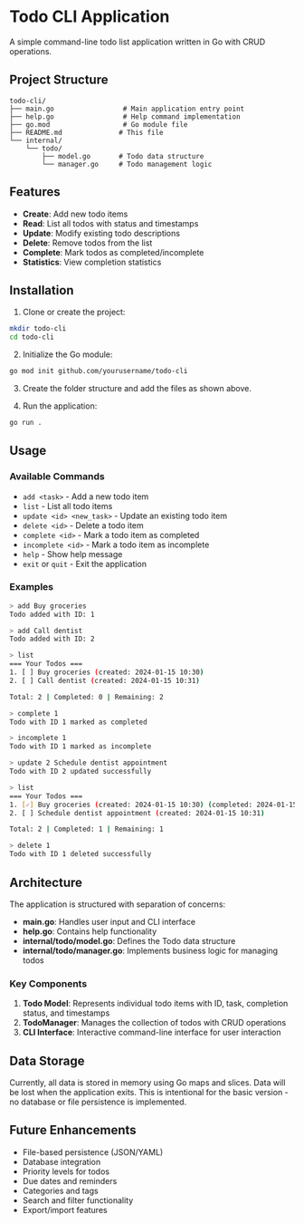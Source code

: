 # Todo CLI Application

A simple command-line todo list application written in Go with CRUD operations.

## Project Structure

```
todo-cli/
├── main.go                 # Main application entry point
├── help.go                 # Help command implementation
├── go.mod                  # Go module file
├── README.md              # This file
└── internal/
    └── todo/
        ├── model.go       # Todo data structure
        └── manager.go     # Todo management logic
```

## Features

- **Create**: Add new todo items
- **Read**: List all todos with status and timestamps
- **Update**: Modify existing todo descriptions
- **Delete**: Remove todos from the list
- **Complete**: Mark todos as completed/incomplete
- **Statistics**: View completion statistics

## Installation

1. Clone or create the project:
```bash
mkdir todo-cli
cd todo-cli
```

2. Initialize the Go module:
```bash
go mod init github.com/yourusername/todo-cli
```

3. Create the folder structure and add the files as shown above.

4. Run the application:
```bash
go run .
```

## Usage

### Available Commands

- `add <task>` - Add a new todo item
- `list` - List all todo items
- `update <id> <new_task>` - Update an existing todo item
- `delete <id>` - Delete a todo item
- `complete <id>` - Mark a todo item as completed
- `incomplete <id>` - Mark a todo item as incomplete
- `help` - Show help message
- `exit` or `quit` - Exit the application

### Examples

```bash
> add Buy groceries
Todo added with ID: 1

> add Call dentist
Todo added with ID: 2

> list
=== Your Todos ===
1. [ ] Buy groceries (created: 2024-01-15 10:30)
2. [ ] Call dentist (created: 2024-01-15 10:31)

Total: 2 | Completed: 0 | Remaining: 2

> complete 1
Todo with ID 1 marked as completed

> incomplete 1
Todo with ID 1 marked as incomplete

> update 2 Schedule dentist appointment
Todo with ID 2 updated successfully

> list
=== Your Todos ===
1. [✓] Buy groceries (created: 2024-01-15 10:30) (completed: 2024-01-15 10:32)
2. [ ] Schedule dentist appointment (created: 2024-01-15 10:31)

Total: 2 | Completed: 1 | Remaining: 1

> delete 1
Todo with ID 1 deleted successfully
```

## Architecture

The application is structured with separation of concerns:

- **main.go**: Handles user input and CLI interface
- **help.go**: Contains help functionality
- **internal/todo/model.go**: Defines the Todo data structure
- **internal/todo/manager.go**: Implements business logic for managing todos

### Key Components

1. **Todo Model**: Represents individual todo items with ID, task, completion status, and timestamps
2. **TodoManager**: Manages the collection of todos with CRUD operations
3. **CLI Interface**: Interactive command-line interface for user interaction

## Data Storage

Currently, all data is stored in memory using Go maps and slices. Data will be lost when the application exits. This is intentional for the basic version - no database or file persistence is implemented.

## Future Enhancements

- File-based persistence (JSON/YAML)
- Database integration
- Priority levels for todos
- Due dates and reminders
- Categories and tags
- Search and filter functionality
- Export/import features